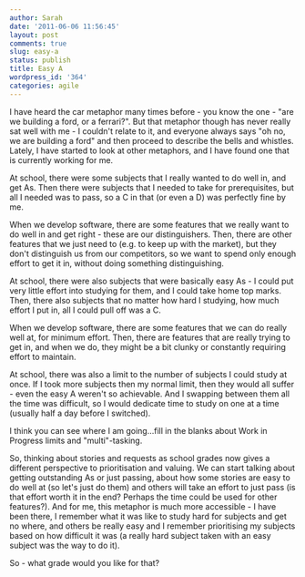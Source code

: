 ```yaml
---
author: Sarah
date: '2011-06-06 11:56:45'
layout: post
comments: true
slug: easy-a
status: publish
title: Easy A
wordpress_id: '364'
categories: agile
---
```


I have heard the car metaphor many times before - you know the one - "are we building a ford, or a ferrari?". But that metaphor though has never really sat well with me - I couldn't relate to it, and everyone always says "oh no, we are building a ford" and then proceed to describe the bells and whistles. Lately, I have started to look at other metaphors, and I have found one that is currently working for me.

At school, there were some subjects that I really wanted to do well in, and get As. Then there were subjects that I needed to take for prerequisites, but all I needed was to pass, so a C in that (or even a D) was perfectly fine by me. 

When we develop software, there are some features that we really want to do well in and get right - these are our distinguishers. Then, there are other features that we just need to (e.g. to keep up with the market), but they don't distinguish us from our competitors, so we want to spend only enough effort to get it in, without doing something distinguishing.

At school, there were also subjects that were basically easy As - I could put very little effort into studying for them, and I could take home top marks. Then, there also subjects that no matter how hard I studying, how much effort I put in, all I could pull off was a C.

When we develop software, there are some features that we can do really well at, for minimum effort. Then, there are features that are really trying to get in, and when we do, they might be a bit clunky or constantly requiring effort to maintain.

At school, there was also a limit to the number of subjects I could study at once. If I took more subjects then my normal limit, then they would all suffer - even the easy A weren't so achievable. And I swapping between them all the time was difficult, so I would dedicate time to study on one at a time (usually half a day before I switched).

I think you can see where I am going...fill in the blanks about Work in Progress limits and "multi"-tasking.

So, thinking about stories and requests as school grades now gives a different perspective to prioritisation and valuing. We can start talking about getting outstanding As or just passing, about how some stories are easy to do well at (so let's just do them) and others will take an effort to just pass (is that effort worth it in the end? Perhaps the time could be used for other features?). And for me, this metaphor is much more accessible - I have been there, I remember what it was like to study hard for subjects and get no where, and others be really easy and I remember prioritising my subjects based on how difficult it was (a really hard subject taken with an easy subject was the way to do it).

So - what grade would you like for that?
